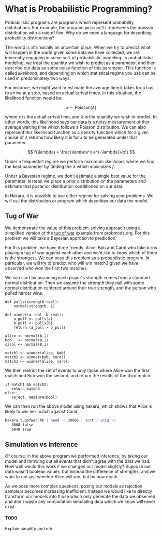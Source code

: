 # What is Probabilistic Programming?

Probabilistic programs are programs which represent probability
distributions. For example, the program `poisson(5)` represents the
poisson distribution with a rate of five. Why do we need a
language for describing probability distributions?

The world is intrinsically an uncertain place. When we try to predict
what will happen in the world given some data we have collected, we
are inherently engaging in some sort of probabilistic modeling. In
probabilistic modeling, we treat the quantity we wish to predict as a
parameter, and then describe our data as some noisy function of this
parameter. This function is called *likelihood*, and depending on which
statistical regime you use can be used in predominately two ways.

For instance, we might want to estimate the average time it takes for
a bus to arrive at a stop, based on actual arrival times. In this situation,
the likelihood function would be:

$$ x \sim \text{Poisson}(\lambda) $$

where $x$ is the actual arrival time, and $\lambda$ is the quantity we
wish to predict. In other words, this likelihood says our data is a
noisy measurement of ther average waiting time which follows a Poisson
distribution. We can also represent this likelihood function as a
density function which for a given choice of $\lambda$ returns how
likely it is for $x$ to be generated under that parameter.

$$ f(\lambda) = \frac{\lambda^x e^{-\lambda}}{x!} $$

Under a frequentist regime we perform maximum likelihood, where we find
the best parameter by finding the $\lambda$ which maximizes $f$.

Under a Bayesian regime, we don't estimate a single best value for the
parameter. Instead we place a prior distribution on the parameters and
estimate that posterior distribution conditioned on our data.

In Hakaru, it is possible to use either regime for solving your
problems.  We will call the distribution or program which describes
our data the *model*.

## Tug of War

We demonstrate the value of this problem-solving approach using a
simplified version of the
[tug of war](https://probmods.org/generative-models.html#example-bayesian-tug-of-war)
example from probmods.org. For this problem we will take a Bayesian
approach to prediction.

For this problem, we have three friends, Alice, Bob and Carol who take
turns playing a tug of war against each other and we'd like to know
which of them is the strongest. We can pose this problem as a
probabilistic program. In particular, we will try to predict who will
win match3 given we have observed who won the first two matches.

We can start by assuming each player's strength comes from a standard
normal distribution. Then we assume the strength they pull with some
normal distribution centered around their true strength, and the
person who pulled harder wins.

````nohighlight
def pulls(strength real):
    normal(strength, 1)

def winner(a real, b real):
	a_pull <~ pulls(a)
	b_pull <~ pulls(b)
	return (a_pull > b_pull)

alice <~ normal(0,1)
bob   <~ normal(0,1)
carol <~ normal(0,1)

match1 <~ winner(alice, bob)
match2 <~ winner(bob, carol)
match3 <~ winner(alice, carol)
````

We then restrict the set of events to only those where Alice won the
first match and Bob won the second, and return the results of the
third match.

````nohighlight
if match1 && match2:
   return match3
else:
   reject. measure(bool)
````

We can then run the above model using hakaru, which shows that Alice
is likely to win her match against Carol.

````bash
hakaru tugofwar.hk | head -n 10000 | sort | uniq -c
   3060 false
   6940 true
````

## Simulation vs Inference

Of course, in the above program we performed inference, by taking
our model and throwing out all events that didn't agree with
the data we had. How well would this work if we changed our
model slightly? Suppose our data wasn't boolean values, but instead
the difference of strengths, and we want to not just whether Alice
will win, but by how much.

As we pose more complex questions, posing our models as rejection
samplers becomes increasing inefficient. Instead we would like to
directly transform our models into those which only generate the
data we observed and don't waste any computation simulating data
which we know will never exist.

<div class="panel panel-warning">
    <div class="panel-heading">
        <h4 class="panel-title">TODO</h4>
	</div>
	<div class="panel-body">
        Explain simplify and mh
	</div>
</div>

